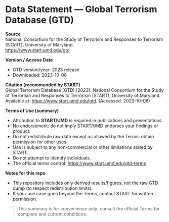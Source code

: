 # Data Statement — Global Terrorism Database (GTD)

**Source**  
National Consortium for the Study of Terrorism and Responses to Terrorism (START), University of Maryland.  
https://www.start.umd.edu/gtd

**Version / Access Date**  
- GTD version/year: 2023 release
- Downloaded: 2023-10-08

**Citation (recommended by START)**  
Global Terrorism Database (GTD) [2023]. National Consortium for the Study of Terrorism and Responses to Terrorism (START), University of Maryland. Available at: https://www.start.umd.edu/gtd. (Accessed: 2023-10-08)

**Terms of Use (summary)**  
- Attribution to **START/UMD** is required in publications and presentations.  
- No endorsement: do not imply START/UMD endorses your findings or product.  
- Do not redistribute raw data except as allowed by the Terms; obtain permission for other uses.  
- Use is subject to any non-commercial or other limitations stated by START.  
- Do not attempt to identify individuals.  
- The official terms control: https://www.start.umd.edu/gtd-terms

**Notes for this repo**  
- This repository includes only derived results/figures, not the raw GTD dump (to respect redistribution limits).  
- If your use case goes beyond the Terms, contact START for written permission.

> This summary is for convenience only; consult the official Terms for complete and current conditions.